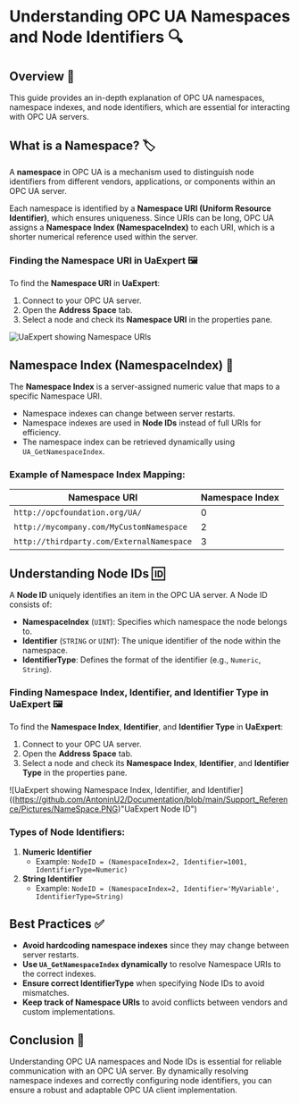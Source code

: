 # Understanding OPC UA Namespaces and Node Identifiers 🔍

## Overview 🚀

This guide provides an in-depth explanation of OPC UA namespaces, namespace indexes, and node identifiers, which are essential for interacting with OPC UA servers.

## What is a Namespace? 🏷️

A **namespace** in OPC UA is a mechanism used to distinguish node identifiers from different vendors, applications, or components within an OPC UA server. 

Each namespace is identified by a **Namespace URI (Uniform Resource Identifier)**, which ensures uniqueness. Since URIs can be long, OPC UA assigns a **Namespace Index (NamespaceIndex)** to each URI, which is a shorter numerical reference used within the server.

### Finding the Namespace URI in UaExpert 🖼️

To find the **Namespace URI** in **UaExpert**:
1. Connect to your OPC UA server.
2. Open the **Address Space** tab.
3. Select a node and check its **Namespace URI** in the properties pane.

![UaExpert showing Namespace URIs]((https://github.com/AntoninU2/Documentation/blob/main/Support_Reference/Pictures/NameSpaceURI.PNG) "UaExpert NameSpaceURI")

## Namespace Index (NamespaceIndex) 🔢

The **Namespace Index** is a server-assigned numeric value that maps to a specific Namespace URI. 

- Namespace indexes can change between server restarts.
- Namespace indexes are used in **Node IDs** instead of full URIs for efficiency.
- The namespace index can be retrieved dynamically using `UA_GetNamespaceIndex`.

### Example of Namespace Index Mapping:

| Namespace URI                                | Namespace Index |
|----------------------------------------------|----------------|
| `http://opcfoundation.org/UA/`              | 0              |
| `http://mycompany.com/MyCustomNamespace`    | 2              |
| `http://thirdparty.com/ExternalNamespace`   | 3              |

## Understanding Node IDs 🆔

A **Node ID** uniquely identifies an item in the OPC UA server. A Node ID consists of:

- **NamespaceIndex** (`UINT`): Specifies which namespace the node belongs to.
- **Identifier** (`STRING` or `UINT`): The unique identifier of the node within the namespace.
- **IdentifierType**: Defines the format of the identifier (e.g., `Numeric`, `String`).

### Finding Namespace Index, Identifier, and Identifier Type in UaExpert 🖼️

To find the **Namespace Index**, **Identifier**, and **Identifier Type** in **UaExpert**:
1. Connect to your OPC UA server.
2. Open the **Address Space** tab.
3. Select a node and check its **Namespace Index**, **Identifier**, and **Identifier Type** in the properties pane.

![UaExpert showing Namespace Index, Identifier, and Identifier]((https://github.com/AntoninU2/Documentation/blob/main/Support_Reference/Pictures/NameSpace.PNG)"UaExpert Node ID")

### Types of Node Identifiers:

1. **Numeric Identifier**
   - Example: `NodeID = (NamespaceIndex=2, Identifier=1001, IdentifierType=Numeric)`
2. **String Identifier**
   - Example: `NodeID = (NamespaceIndex=2, Identifier='MyVariable', IdentifierType=String)`

## Best Practices ✅

- **Avoid hardcoding namespace indexes** since they may change between server restarts.
- **Use `UA_GetNamespaceIndex` dynamically** to resolve Namespace URIs to the correct indexes.
- **Ensure correct IdentifierType** when specifying Node IDs to avoid mismatches.
- **Keep track of Namespace URIs** to avoid conflicts between vendors and custom implementations.

## Conclusion 🎯

Understanding OPC UA namespaces and Node IDs is essential for reliable communication with an OPC UA server. By dynamically resolving namespace indexes and correctly configuring node identifiers, you can ensure a robust and adaptable OPC UA client implementation.
